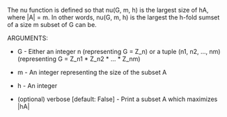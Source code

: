 The nu function is defined so that nu(G, m, h) is the largest size of hA, where |A| = m. In other words, nu(G, m, h) is the largest the h-fold sumset of a size m subset of G can be.

ARGUMENTS:

* G - Either an integer n (representing G = Z_n) or a tuple (n1, n2, ..., nm) (representing G = Z_n1 * Z_n2 * ... * Z_nm)

* m - An integer representing the size of the subset A

* h - An integer

* (optional) verbose [default: False] - Print a subset A which maximizes |hA|

